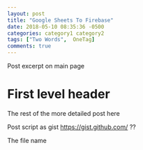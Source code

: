 ```yaml
---
layout: post
title: "Google Sheets To Firebase"
date: 2018-05-10 08:35:36 -0500
categories: category1 category2
tags: ["Two Words",  OneTag]
comments: true
---
```

Post excerpt on main page<!--more-->  

First level header
==================

The rest of the more detailed post here

Post script as gist
https://gist.github.com/  ??

The file name
<!-- google-sheets-to-firebase.md -->
